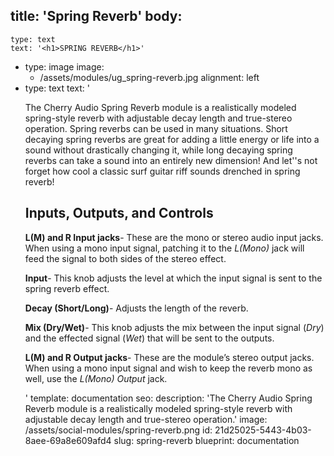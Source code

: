 title: 'Spring Reverb'
body:
  -
    type: text
    text: '<h1>SPRING REVERB</h1>'
  -
    type: image
    image:
      - /assets/modules/ug_spring-reverb.jpg
    alignment: left
  -
    type: text
    text: '<p>The Cherry Audio Spring Reverb module is a realistically modeled spring-style reverb with adjustable decay length and true-stereo operation. Spring reverbs can be used in many situations. Short decaying spring reverbs are great for adding a little energy or life into a sound without drastically changing it, while long decaying spring reverbs can take a sound into an entirely new dimension! And let''s not forget how cool a classic surf guitar riff sounds drenched in spring reverb!</p><h2>Inputs, Outputs, and Controls</h2><p><strong>L(M) and R Input jacks</strong>- These are the mono or stereo audio input jacks. When using a mono input signal, patching it to the <em>L(Mono)</em> jack will feed the signal to both sides of the stereo effect.<br></p><p><strong>Input</strong>- This knob adjusts the level at which the input signal is sent to the spring reverb effect.<br></p><p><strong>Decay (Short/Long)</strong>- Adjusts the length of the reverb.<br></p><p><strong>Mix (Dry/Wet)</strong>- This knob adjusts the mix between the input signal (<em>Dry</em>) and the effected signal (<em>Wet</em>) that will be sent to the outputs.<br></p><p><strong>L(M) and R Output jacks</strong>- These are the module’s stereo output jacks. When using a mono input signal and wish to keep the reverb mono as well, use the<em> L(Mono) Output</em> jack.</p>'
template: documentation
seo:
  description: 'The Cherry Audio Spring Reverb module is a realistically modeled spring-style reverb with adjustable decay length and true-stereo operation.'
  image: /assets/social-modules/spring-reverb.png
id: 21d25025-5443-4b03-8aee-69a8e609afd4
slug: spring-reverb
blueprint: documentation
